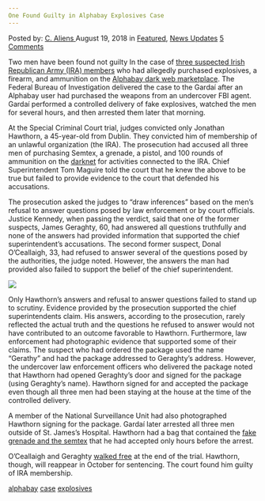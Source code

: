 ```yaml
---
One Found Guilty in Alphabay Explosives Case
---
```

<article class="post-listing post-26588 post type-post status-publish format-standard has-post-thumbnail hentry 
 tag-alphabay tag-case tag-explosives tag-guilty">
<div class="post-inner">
<span>Posted by: <a href="https://www.deepdotweb.com/author/caliens/" title="">C. Aliens </a></span>
<span>August 19, 2018</span>
<span>in <a href="https://www.deepdotweb.com/category/deepdot-news/" rel="category tag">Featured</a>, <a href="https://www.deepdotweb.com/category/news-updates/" rel="category tag">News Updates</a></span>
<span><a href="https://www.deepdotweb.com/2018/08/19/one-found-guilty-in-alphabay-explosives-case/#comments">5 Comments</a></span>


<p>Two men have been found not guilty In the case of <a href="https://www.deepdotweb.com/2018/07/23/three-dublin-men-accused-of-buying-explosives-on-alphabay/">three suspected Irish Republican Army (IRA) members</a> who had allegedly purchased explosives, a firearm, and ammunition on the <a href="https://www.deepdotweb.com/tag/alphabay/">Alphabay dark web marketplace</a>. The Federal Bureau of Investigation delivered the case to the Gardaí after an Alphabay user had purchased the weapons from an undercover FBI agent. Gardaí performed a controlled delivery of fake explosives, watched the men for several hours, and then arrested them later that morning.</p>
<p>At the Special Criminal Court trial, judges convicted only Jonathan Hawthorn, a 45-year-old from Dublin. They convicted him of membership of an unlawful organization (the IRA). The prosecution had accused all three men of purchasing Semtex, a grenade, a pistol, and 100 rounds of ammunition on the <a href="https://www.deepdotweb.com/tag/darknet/">darknet</a> for activities connected to the IRA. Chief Superintendent Tom Maguire told the court that he knew the above to be true but failed to provide evidence to the court that defended his accusations.</p>
<p>The prosecution asked the judges to “draw inferences” based on the men’s refusal to answer questions posed by law enforcement or by court officials. Justice Kennedy, when passing the verdict, said that one of the former suspects, James Geraghty, 60, had answered all questions truthfully and none of the answers had provided information that supported the chief superintendent’s accusations. The second former suspect, Donal O&#8217;Ceallaigh, 33, had refused to answer several of the questions posed by the authorities, the judge noted. However, the answers the man had provided also failed to support the belief of the chief superintendent.</p>
<p><img class="wp-image-26592" src="/imgs/2018/08/word-image-33.jpeg" srcset="/imgs/2018/08/word-image-33.jpeg 660w, /imgs/2018/08/word-image-33-300x150.jpeg 300w" sizes="(max-width: 660px) 100vw, 660px" /></p>
<p>Only Hawthorn’s answers and refusal to answer questions failed to stand up to scrutiny. Evidence provided by the prosecution supported the chief superintendents claim. His answers, according to the prosecution, rarely reflected the actual truth and the questions he refused to answer would not have contributed to an outcome favorable to Hawthorn. Furthermore, law enforcement had photographic evidence that supported some of their claims. The suspect who had ordered the package used the name “Gerathy” and had the package addressed to Geraghty’s address. However, the undercover law enforcement officers who delivered the package noted that Hawthorn had opened Geraghty’s door and signed for the package (using Geraghty’s name). Hawthorn signed for and accepted the package even though all three men had been staying at the house at the time of the controlled delivery.</p>
<p>A member of the National Surveillance Unit had also photographed Hawthorn signing for the package. Gardaí later arrested all three men outside of St. James’s Hospital. Hawthorn had a bag that contained the <a href="https://www.deepdotweb.com/tag/weapons/">fake grenade and the semtex</a> that he had accepted only hours before the arrest.</p>
<p>O&#8217;Ceallaigh and Geraghty <a href="https://www.irishexaminer.com/breakingnews/ireland/two-not-guilty-one-guilty-in-fbi-uncovered-ira-plot-859103.html">walked free</a> at the end of the trial. Hawthorn, though, will reappear in October for sentencing. The court found him guilty of IRA membership.</p>
</div>
<a href="https://www.deepdotweb.com/tag/alphabay/" rel="tag">alphabay</a> <a href="https://www.deepdotweb.com/tag/case/" rel="tag">case</a> <a href="https://www.deepdotweb.com/tag/explosives/" rel="tag">explosives</a> </span> <span style="display:none" class="updated">2018-08-19<a href="https://www.deepdotweb.com/author/caliens/" title="Posts by C. Aliens" rel="author">C. Aliens</a></strong></div>
</div>
</article>

